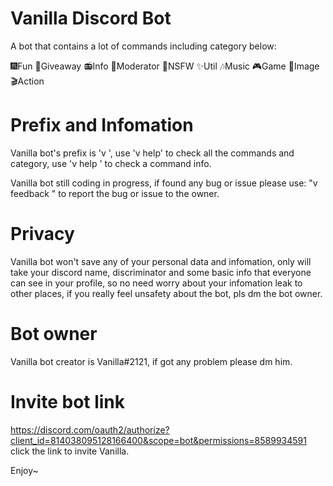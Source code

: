 # Vanilla Discord Bot
A bot that contains a lot of commands including category below:

🎆Fun
🎉Giveaway
📻Info
🔨Moderator
🔞NSFW
✨Util
🎶Music
🎮Game
📸Image
🎬Action

# Prefix and Infomation
Vanilla bot's prefix is 'v ', 
use 'v help' to check all the commands and category,
use 'v help <cmd>' to check a command info.

Vanilla bot still coding in progress, 
if found any bug or issue please use: "v feedback <bug or issue>" to report the bug or issue to the owner.

# Privacy
Vanilla bot won't save any of your personal data and infomation,
only will take your discord name, discriminator and some basic info that everyone can see in your profile,
so no need worry about your infomation leak to other places,
if you really feel unsafety about the bot, pls dm the bot owner.

# Bot owner
Vanilla bot creator is Vanilla#2121, if got any problem please dm him.
  
# Invite bot link
https://discord.com/oauth2/authorize?client_id=814038095128166400&scope=bot&permissions=8589934591
click the link to invite Vanilla.

Enjoy~


